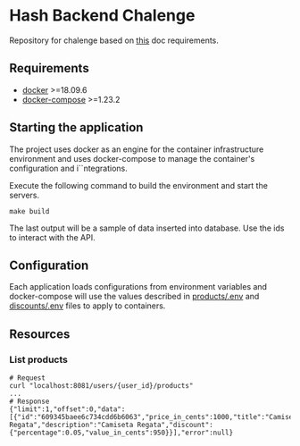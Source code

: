 # Hash Backend Chalenge

Repository for chalenge based on [this](docs/backend-chalenge.md) doc requirements.

## Requirements
* [docker] >=18.09.6
* [docker-compose] >=1.23.2

## Starting the application

The project uses docker as an engine for the container infrastructure environment and uses docker-compose to manage the container's configuration and i``ntegrations.

Execute the following command to build the environment and start the servers.

```
make build
```

The last output will be a sample of data inserted into database. Use the ids to interact with the API.

## Configuration

Each application loads configurations from environment variables and docker-compose will use the values described in [products/.env](products/.env) and [discounts/.env](discounts/.env) files to apply to containers.

## Resources

### List products

```
# Request
curl "localhost:8081/users/{user_id}/products"
...
# Response
{"limit":1,"offset":0,"data":[{"id":"609345baee6c734cdd6b6063","price_in_cents":1000,"title":"Camiseta Regata","description":"Camiseta Regata","discount":{"percentage":0.05,"value_in_cents":950}}],"error":null}
```



[docker]: https://docs.docker.com/install/
[docker-compose]: https://docs.docker.com/compose/install/